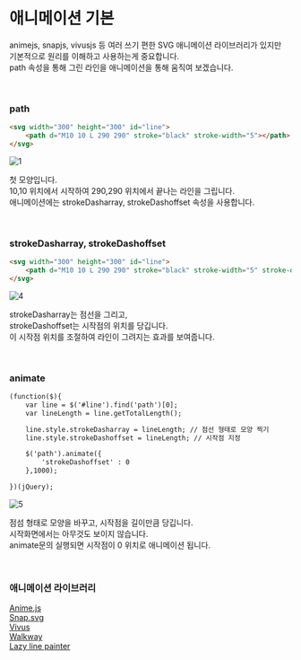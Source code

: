 # 애니메이션 기본

animejs, snapjs, vivusjs 등 여러 쓰기 편한 SVG 애니메이션 라이브러리가 있지만 <br>
기본적으로 원리를 이해하고 사용하는게 중요합니다. <br>
path 속성을 통해 그린 라인을 애니메이션을 통해 움직여 보겠습니다.

<br>

### path

```html
<svg width="300" height="300" id="line">
	<path d="M10 10 L 290 290" stroke="black" stroke-width="5"></path>
</svg>
```
![1](https://user-images.githubusercontent.com/7742074/122415351-cd4e5500-cfc2-11eb-8fba-0c5a3b192e1f.gif)

첫 모양입니다. <br>
10,10 위치에서 시작하여 290,290 위치에서 끝나는 라인을 그립니다. <br>
애니메이션에는 strokeDasharray, strokeDashoffset 속성을 사용합니다.

<br>

### strokeDasharray, strokeDashoffset
```html
<svg width="300" height="300" id="line">
	<path d="M10 10 L 290 290" stroke="black" stroke-width="5" stroke-dasharray="100 20" stroke-dashoffset="30"></path>
</svg>
```

![4](https://user-images.githubusercontent.com/7742074/122416029-5bc2d680-cfc3-11eb-981c-64fac05f5ee4.gif)

strokeDasharray는 점선을 그리고, <br>
strokeDashoffset는 시작점의 위치를 당깁니다.<br>
이 시작점 위치를 조절하여 라인이 그려지는 효과를 보여줍니다.

<br>

### animate

```html
(function($){
	var line = $('#line').find('path')[0];
	var lineLength = line.getTotalLength();

	line.style.strokeDasharray = lineLength; // 점선 형태로 모양 찍기
	line.style.strokeDashoffset = lineLength; // 시작점 지정

	$('path').animate({
		'strokeDashoffset' : 0
	},1000);

})(jQuery);
```
![5](https://user-images.githubusercontent.com/7742074/122417633-96793e80-cfc4-11eb-868d-61c630196975.gif)

점섬 형태로 모양을 바꾸고, 시작점을 길이만큼 당깁니다.<br>
시작화면에서는 아무것도 보이지 않습니다. <br>
animate문의 실행되면 시작점이 0 위치로 애니메이션 됩니다.

<br>

### 애니메이션 라이브러리

<a target="_blank" href="https://github.com/juliangarnier/anime">Anime.js</a><br>
<a target="_blank" href="https://github.com/adobe-webplatform/Snap.svg">Snap.svg</a><br>
<a target="_blank" href="https://github.com/maxwellito/vivus">Vivus</a><br>
<a target="_blank" href="https://github.com/ConnorAtherton/walkway">Walkway</a><br>
<a target="_blank" href="https://github.com/camoconnell/lazy-line-painter">Lazy line painter</a>
